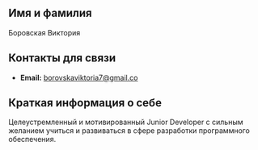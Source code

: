 ## Имя и фамилия
Боровская Виктория
## Контакты для связи
- **Email:** borovskaviktoria7@gmail.co

## Краткая информация о себе
Целеустремленный и мотивированный Junior Developer с сильным желанием учиться и развиваться в сфере разработки программного обеспечения. 

